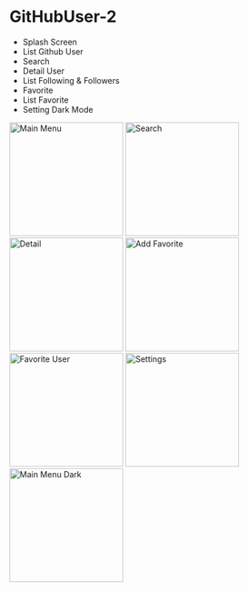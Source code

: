 # GitHubUser-2

- Splash Screen
- List Github User
- Search
- Detail User
- List Following & Followers
- Favorite
- List Favorite
- Setting Dark Mode

<img src="https://github.com/deviliadc/GitHubUser-2/assets/103621728/8e45a9a8-1052-4167-8f46-d1c8f29589db" alt="Main Menu" width="200rm">
<img src="https://github.com/deviliadc/GitHubUser-2/assets/103621728/8bad8190-747d-49ff-bb0e-68adabe065ec" alt="Search" width="200rm">
<img src="https://github.com/deviliadc/GitHubUser-2/assets/103621728/659af5ee-4429-475e-a67b-869f35b263d9" alt="Detail" width="200rm">
<img src="https://github.com/deviliadc/GitHubUser-2/assets/103621728/ad9c98e5-514e-47e6-85d8-b752e3e433b3" alt="Add Favorite" width="200rm">
<img src="https://github.com/deviliadc/GitHubUser-2/assets/103621728/d18335d8-1599-4ca4-870d-a0af069c082d" alt="Favorite User" width="200rm">
<img src="https://github.com/deviliadc/GitHubUser-2/assets/103621728/1899ce01-1c02-45e4-b3a5-ca664f3de104" alt="Settings" width="200rm">
<img src="https://github.com/deviliadc/GitHubUser-2/assets/103621728/c891ba2c-b181-4253-8e52-cdb07651b28e" alt="Main Menu Dark" width="200rm">
